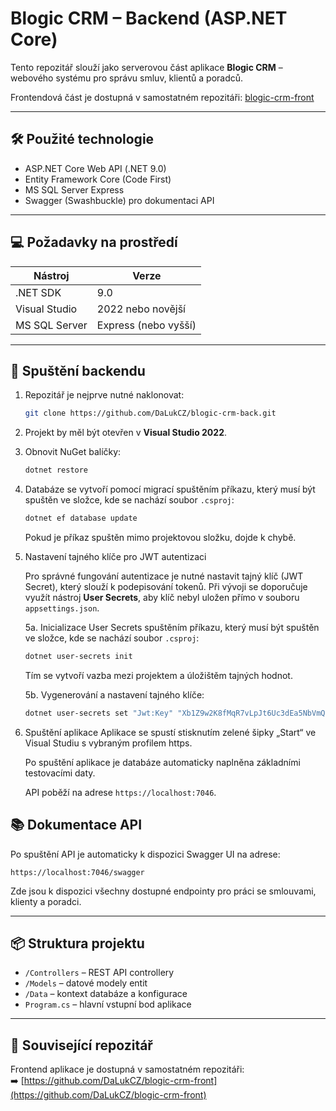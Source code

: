 # Blogic CRM – Backend (ASP.NET Core)

Tento repozitář slouží jako serverovou část aplikace **Blogic CRM** – webového systému pro správu smluv, klientů a poradců.

Frontendová část je dostupná v samostatném repozitáři: [blogic-crm-front](https://github.com/DaLukCZ/blogic-crm-front)

---

## 🛠️ Použité technologie

- ASP.NET Core Web API (.NET 9.0)
- Entity Framework Core (Code First)
- MS SQL Server Express
- Swagger (Swashbuckle) pro dokumentaci API

---

## 💻 Požadavky na prostředí

| Nástroj             | Verze               |
|---------------------|---------------------|
| .NET SDK            | 9.0                 |
| Visual Studio       | 2022 nebo novější   |
| MS SQL Server       | Express (nebo vyšší)|

---

## 🚀 Spuštění backendu

1. Repozitář je nejprve nutné naklonovat:

   ```bash
   git clone https://github.com/DaLukCZ/blogic-crm-back.git
   ```

2. Projekt by měl být otevřen v **Visual Studio 2022**.

3. Obnovit NuGet balíčky:

   ```bash
   dotnet restore
   ```

4. Databáze se vytvoří pomocí migrací spuštěním příkazu, který musí být spuštěn ve složce, kde se nachází soubor `.csproj`:

   ```bash
   dotnet ef database update
   ```

   Pokud je příkaz spuštěn mimo projektovou složku, dojde k chybě.

5. Nastavení tajného klíče pro JWT autentizaci

   Pro správné fungování autentizace je nutné nastavit tajný klíč (JWT Secret), který slouží k podepisování tokenů.
   Při vývoji se doporučuje využít nástroj **User Secrets**, aby klíč nebyl uložen přímo v souboru `appsettings.json`.

   5a. Inicializace User Secrets spuštěním příkazu, který musí být spuštěn ve složce, kde se nachází soubor `.csproj`:

      ```bash
      dotnet user-secrets init
      ```

      Tím se vytvoří vazba mezi projektem a úložištěm tajných hodnot.

   5b. Vygenerování a nastavení tajného klíče:
   
      ```bash
      dotnet user-secrets set "Jwt:Key" "Xb1Z9w2K8fMqR7vLpJt6Uc3dEa5NbVmQ"
      ```
7. Spuštění aplikace
   Aplikace se spustí stisknutím zelené šipky „Start“ ve Visual Studiu s vybraným profilem https.
   
   Po spuštění aplikace je databáze automaticky naplněna základními testovacími daty.
   
   API poběží na adrese `https://localhost:7046`.
## 📚 Dokumentace API

Po spuštění API je automaticky k dispozici Swagger UI na adrese:

```
https://localhost:7046/swagger
```

Zde jsou k dispozici všechny dostupné endpointy pro práci se smlouvami, klienty a poradci.

---

## 📦 Struktura projektu

- `/Controllers` – REST API controllery
- `/Models` – datové modely entit
- `/Data` – kontext databáze a konfigurace
- `Program.cs` – hlavní vstupní bod aplikace

---

## 🔗 Související repozitář

Frontend aplikace je dostupná v samostatném repozitáři:  
➡️ [https://github.com/DaLukCZ/blogic-crm-front](https://github.com/DaLukCZ/blogic-crm-front)
